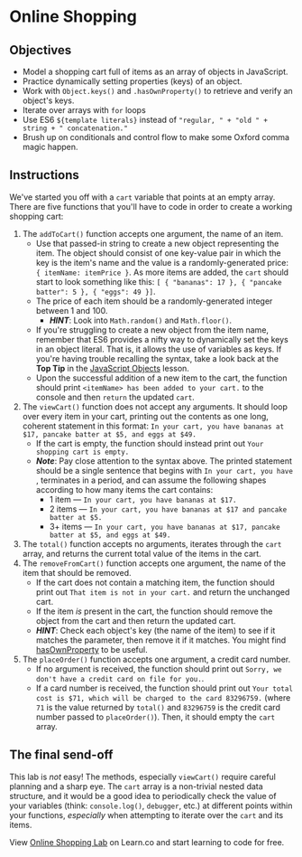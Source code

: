   # Online Shopping

## Objectives
+ Model a shopping cart full of items as an array of objects in JavaScript.
+ Practice dynamically setting properties (keys) of an object.
+ Work with `Object.keys()` and `.hasOwnProperty()` to retrieve and verify an object's keys.
+ Iterate over arrays with `for` loops
+ Use ES6 `${template literals}` instead of `"regular, " + "old " + string + " concatenation."`
+ Brush up on conditionals and control flow to make some Oxford comma magic happen.

## Instructions
We've started you off with a `cart` variable that points at an empty array. There are five functions that you'll have to code in order to create a working shopping cart:
1. The `addToCart()` function accepts one argument, the name of an item.
    + Use that passed-in string to create a new object representing the item. The object should consist of one key-value pair in which the key is the item's name and the value is a randomly-generated price: `{ itemName: itemPrice }`. As more items are added, the `cart` should start to look something like this: `[ { "bananas": 17 }, { "pancake batter": 5 }, { "eggs": 49 }]`.
    + The price of each item should be a randomly-generated integer between 1 and 100.
      * ***HINT***: Look into `Math.random()` and `Math.floor()`.
    + If you're struggling to create a new object from the item name, remember that ES6 provides a nifty way to dynamically set the keys in an object literal. That is, it allows the use of variables as keys. If you're having trouble recalling the syntax, take a look back at the **Top Tip** in the [JavaScript Objects](https://learn.co/lessons/javascript-objects) lesson.
    + Upon the successful addition of a new item to the cart, the function should print `<itemName> has been added to your cart.` to the console and then `return` the updated `cart`.
2. The `viewCart()` function does not accept any arguments. It should loop over every item in your cart, printing out the contents as one long, coherent statement in this format: `In your cart, you have bananas at $17, pancake batter at $5, and eggs at $49.`
    + If the cart is empty, the function should instead print out `Your shopping cart is empty.`
    + ***Note***: Pay close attention to the syntax above. The printed statement should be a single sentence that begins with `In your cart, you have `, terminates in a period, and can assume the following shapes according to how many items the cart contains:
      * 1 item — `In your cart, you have bananas at $17.`
      * 2 items — `In your cart, you have bananas at $17 and pancake batter at $5.`
      * 3+ items — `In your cart, you have bananas at $17, pancake batter at $5, and eggs at $49.`
3. The `total()` function accepts no arguments, iterates through the `cart` array, and returns the current total value of the items in the cart.
4. The `removeFromCart()` function accepts one argument, the name of the item that should be removed.
    + If the cart does not contain a matching item, the function should print out `That item is not in your cart.` and return the unchanged cart.
    + If the item *is* present in the cart, the function should remove the object from the cart and then return the updated cart.
    + ***HINT***: Check each object's key (the name of the item) to see if it matches the parameter, then remove it if it matches. You might find [hasOwnProperty](https://developer.mozilla.org/en-US/docs/Web/JavaScript/Reference/Global_Objects/Object/hasOwnProperty) to be useful.
5. The `placeOrder()` function accepts one argument, a credit card number.
    + If no argument is received, the function should print out `Sorry, we don't have a credit card on file for you.`.
    + If a card number is received, the function should print out `Your total cost is $71, which will be charged to the card 83296759.` (where `71` is the value returned by `total()` and `83296759` is the credit card number passed to `placeOrder()`). Then, it should empty the `cart` array.

## The final send-off
This lab is _not_ easy! The methods, especially `viewCart()` require careful planning and a sharp eye. The `cart` array is a non-trivial nested data structure, and it would be a good idea to periodically check the value of your variables (think: `console.log()`, `debugger`, etc.) at different points within your functions, _especially_ when attempting to iterate over the `cart` and its items.

<p class='util--hide'>View <a href='https://learn.co/lessons/js-basics-online-shopping-lab'>Online Shopping Lab</a> on Learn.co and start learning to code for free.</p>

